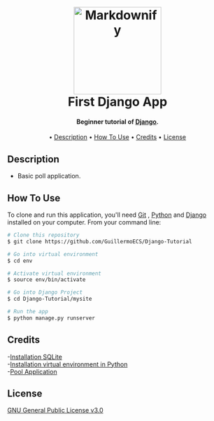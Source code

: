 
<h1 align="center">
  <br>
  <a href="https://www.djangoproject.com/"><img src="http://chittagongit.com//images/django-icon/django-icon-0.jpg" alt="Markdownify" width="200"></a>
  <br>
  First Django App
  <br>
</h1>

<h4 align="center">Beginner tutorial  of <a href="https://www.djangoproject.com/" target="_blank">Django</a>.</h4>

<p align="center">•
  <a href="#description">Description</a> •
  <a href="#how-to-use">How To Use</a> •
  <a href="#credits">Credits</a> •
  <a href="#license">License</a>
</p>

## Description

* Basic poll application.


## How To Use

To clone and run this application, you'll need [Git](https://git-scm.com) , [Python](https://www.python.org/) and [Django](https://www.djangoproject.com/) installed on your computer. From your command line:

```bash
# Clone this repository
$ git clone https://github.com/GuillermoECS/Django-Tutorial

# Go into virtual environment
$ cd env

# Activate virtual environment
$ source env/bin/activate

# Go into Django Project
$ cd Django-Tutorial/mysite

# Run the app
$ python manage.py runserver
```

## Credits

-[Installation SQLite](https://www.techinfected.net/2018/01/how-to-install-sqlite3-in-ubuntu-linux-mint.html)<br>
-[Installation virtual environment in Python](https://rukbottoland.com/blog/tutorial-de-python-virtualenv/)<br>
-[Pool Application](https://www.djangoproject.com/)


## License

[GNU General Public License v3.0](https://github.com/GuillermoECS/Django-Tutorial/blob/master/LICENSE)
